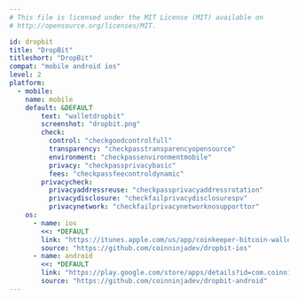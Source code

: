 ```yaml
---
# This file is licensed under the MIT License (MIT) available on
# http://opensource.org/licenses/MIT.

id: dropbit
title: "DropBit"
titleshort: "DropBit"
compat: "mobile android ios"
level: 2
platform:
  - mobile:
    name: mobile
    default: &DEFAULT
        text: "walletdropbit"
        screenshot: "dropbit.png"
        check:
          control: "checkgoodcontrolfull"
          transparency: "checkpasstransparencyopensource"
          environment: "checkpassenvironmentmobile"
          privacy: "checkpassprivacybasic"
          fees: "checkpassfeecontroldynamic"
        privacycheck:
          privacyaddressreuse: "checkpassprivacyaddressrotation"
          privacydisclosure: "checkfailprivacydisclosurespv"
          privacynetwork: "checkfailprivacynetworknosupporttor"
    os:
      - name: ios
        <<: *DEFAULT
        link: "https://itunes.apple.com/us/app/coinkeeper-bitcoin-wallet/id1347304050"
        source: "https://github.com/coinninjadev/dropbit-ios"
      - name: android
        <<: *DEFAULT
        link: "https://play.google.com/store/apps/details?id=com.coinninja.coinkeeper"
        source: "https://github.com/coinninjadev/dropbit-android"
---
```

